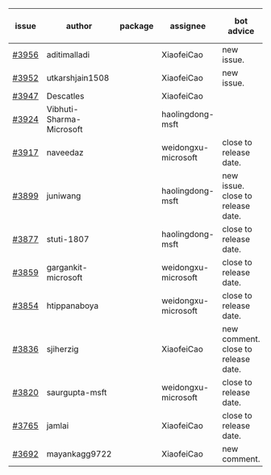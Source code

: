 | issue | author | package | assignee | bot advice | created date of issue | target release date | date from target |
| ------ | ------ | ------ | ------ | ------ | ------ | ------ | :-----: |
| [#3956](https://github.com/Azure/sdk-release-request/issues/3956) | aditimalladi |  | XiaofeiCao | new issue. | 03-21 | 04-28 |  |
| [#3952](https://github.com/Azure/sdk-release-request/issues/3952) | utkarshjain1508 |  | XiaofeiCao | new issue. | 03-21 | 04-28 |  |
| [#3947](https://github.com/Azure/sdk-release-request/issues/3947) | Descatles |  | XiaofeiCao |  | 03-17 | 04-28 |  |
| [#3924](https://github.com/Azure/sdk-release-request/issues/3924) | Vibhuti-Sharma-Microsoft |  | haolingdong-msft |  | 03-10 | 04-28 |  |
| [#3917](https://github.com/Azure/sdk-release-request/issues/3917) | naveedaz |  | weidongxu-microsoft | close to release date.  | 03-10 | 03-24 | 1 |
| [#3899](https://github.com/Azure/sdk-release-request/issues/3899) | juniwang |  | haolingdong-msft | new issue. close to release date.  | 03-07 | 03-24 | 1 |
| [#3877](https://github.com/Azure/sdk-release-request/issues/3877) | stuti-1807 |  | haolingdong-msft | close to release date.  | 03-03 | 03-24 | 1 |
| [#3859](https://github.com/Azure/sdk-release-request/issues/3859) | gargankit-microsoft |  | weidongxu-microsoft | close to release date.  | 03-02 | 03-24 | 1 |
| [#3854](https://github.com/Azure/sdk-release-request/issues/3854) | htippanaboya |  | weidongxu-microsoft | close to release date.  | 03-01 | 03-24 | 1 |
| [#3836](https://github.com/Azure/sdk-release-request/issues/3836) | sjiherzig |  | XiaofeiCao | new comment. close to release date.  | 02-23 | 03-24 | 1 |
| [#3820](https://github.com/Azure/sdk-release-request/issues/3820) | saurgupta-msft |  | weidongxu-microsoft | close to release date.  | 02-16 | 03-24 | 1 |
| [#3765](https://github.com/Azure/sdk-release-request/issues/3765) | jamlai |  | XiaofeiCao | close to release date.  | 02-10 | 03-24 | 1 |
| [#3692](https://github.com/Azure/sdk-release-request/issues/3692) | mayankagg9722 |  | XiaofeiCao | new comment. | 01-24 | 02-24 |  |
